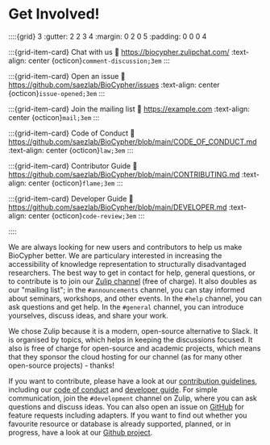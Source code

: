 # Get Involved!

::::{grid} 3
:gutter: 2 2 3 4
:margin: 0 2 0 5
:padding: 0 0 0 4

:::{grid-item-card} Chat with us
:link: https://biocypher.zulipchat.com/
:text-align: center
{octicon}`comment-discussion;3em`
:::

:::{grid-item-card} Open an issue
:link: https://github.com/saezlab/BioCypher/issues
:text-align: center
{octicon}`issue-opened;3em`
:::

:::{grid-item-card} Join the mailing list
:link: https://example.com
:text-align: center
{octicon}`mail;3em`
:::

:::{grid-item-card} Code of Conduct
:link: https://github.com/saezlab/BioCypher/blob/main/CODE_OF_CONDUCT.md
:text-align: center
{octicon}`law;3em`
:::

:::{grid-item-card} Contributor Guide
:link: https://github.com/saezlab/BioCypher/blob/main/CONTRIBUTING.md
:text-align: center
{octicon}`flame;3em`
:::

:::{grid-item-card} Developer Guide
:link: https://github.com/saezlab/BioCypher/blob/main/DEVELOPER.md
:text-align: center
{octicon}`code-review;3em`
:::

::::

We are always looking for new users and contributors to help us make BioCypher
better. We are particulary interested in increasing the accessibility of
knowledge representation to structurally disadvantaged researchers. The best
way to get in contact for help, general questions, or to contribute is to join
our [Zulip channel](https://biocypher.zulipchat.com/) (free of charge). It also
doubles as our "mailing list"; in the `#announcements` channel, you can stay
informed about seminars, workshops, and other events. In the `#help` channel,
you can ask questions and get help. In the `#general` channel, you can introduce
yourselves, discuss ideas, and share your work.

We chose Zulip because it is a modern, open-source alternative to Slack. It
is organised by topics, which helps in keeping the discussions focused. It also
is free of charge for open-source and academic projects, which means that they
sponsor the cloud hosting for our channel (as for many other open-source
projects) - thanks!

If you want to contribute, please have a look at our [contribution
guidelines](https://github.com/saezlab/BioCypher/blob/main/CONTRIBUTING.md),
including our [code of
conduct](https://github.com/saezlab/BioCypher/blob/main/CODE_OF_CONDUCT.md) and
[developer guide](https://github.com/saezlab/BioCypher/blob/main/DEVELOPER.md).
For simple communication, join the `#development` channel on Zulip, where you
can ask questions and discuss ideas. You can also open an issue on
[GitHub](https://github.com/saezlab/BioCypher/issues) for feature requests
including adapters. If you want to find out whether you favourite resource or
database is already supported, planned, or in progress, have a look at our
[Github project](https://github.com/orgs/saezlab/projects/5/views/6).
